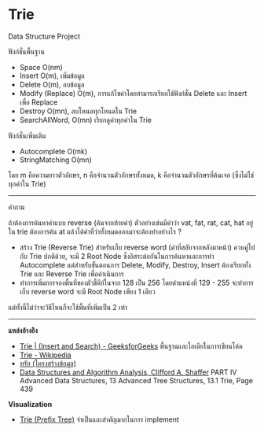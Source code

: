 # Trie
  Data Structure Project
  
  ฟังก์ชั่นพื้นฐาน
  - Space O(nm)
  - Insert O(m), เพิ่มข้อมูล
  - Delete O(m), ลบข้อมูล
  - Modify (Replace) O(m), การแก้ไขคำโดยสามารถเรียกใช้ฟังก์ชั่น Delete และ Insert เพื่อ Replace
  - Destroy O(mn), ลบโหนดทุกโหนดใน Trie
  - SearchAllWord, O(mn) เรียกดูคำทุกคำใน Trie  
  
  ฟังก์ชั่นเพิ่มเติม
  - Autocomplete O(mk)
  - StringMatching O(mn)
  
  โดย m คือความยาวตัวอักษร, n คือจำนวนตัวอักษรทั้งหมด, k คือจำนวนตัวอักษรที่ค้นเจอ (ซึ่งไม่ใช่ทุกคำใน Trie)
  
  --------------------------------------------------------------
  คำถาม
  
  ถ้าต้องการค้นหาคำแบบ reverse (ค้นจากท้ายคำ) ตัวอย่างเช่นมีคำว่า vat, fat, rat, cat, hat อยู่ใน trie ต้องการค้น at แล้วได้คำที่ว่าทั้งหมดออกมาจะต้องทำอย่างไร ? 
  - สร้าง Trie (Reverse Trie) สำหรับเก็บ reverse word (คำที่สลับจากหลังมาหน้า) ควบคู่ไปกับ Trie ปกติด้วย, จะมี 2 Root Node ซึ่งอิสระต่อกันในการค้นหาและการทำ     Autocomplete แต่สำหรับขั้นตอนการ Delete, Modify, Destroy, Insert ต้องเรียกทั้ง Trie และ Reverse Trie เพื่อดำเนินการ
  - ทำการเพิ่มการจองพื้นที่ของตัวชี้คีย์ในจาก 128 เป็น 256 โดยตำแหน่งที่ 129 - 255 จะทำการเก็บ reverse word จะมี Root Node เพียง 1 เดียว
  
  แต่ทั้งนี้ไม่ว่าจะวิธีไหนก็จะใช้พื้นที่เพิ่มเป็น 2 เท่า
  
  --------------------------------------------------------------
  
  **แหล่งอ้างอิง** <br/>
  - [Trie | (Insert and Search) - GeeksforGeeks](http://www.geeksforgeeks.org/trie-insert-and-search/) พื้นฐานและไอเดียในการเขียนโค้ด <br/>
  - [Trie - Wikipedia](https://en.wikipedia.org/wiki/Trie) <br/>
  - [ทรัย (โครงสร้างข้อมูล)](https://th.wikipedia.org/wiki/ทรัย_(โครงสร้างข้อมูล)) <br/>
  - [Data Structures and Algorithm Analysis, Clifford A. Shaffer](http://people.cs.vt.edu/~shaffer/Book/C++3elatest.pdf) PART IV
    Advanced Data Structures, 13 Advanced Tree Structures, 13.1 Trie, Page 439 <br/>
  
  **Visualization** <br/>
  - [Trie (Prefix Tree)](https://www.cs.usfca.edu/~galles/visualization/Trie.html) จำเป็นและสำคัญมากในการ implement <br/>
  
 

  
  
  
   
